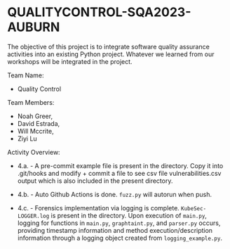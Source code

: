 # QUALITYCONTROL-SQA2023-AUBURN
The objective of this project is to integrate software quality assurance activities into an existing Python project. Whatever we learned from our workshops will be integrated in the project.

Team Name: 
* Quality Control

Team Members:
* Noah Greer,
* David Estrada, 
* Will Mccrite,
* Ziyi Lu

Activity Overview:

* 4.a. - A pre-commit example file is present in the directory. Copy it into .git/hooks and modify + commit a file to see csv file vulnerabilities.csv output which is also included in the present directory. 

* 4.b. - Auto Github Actions is done. `fuzz.py` will autorun when push.

* 4.c. - Forensics implementation via logging is complete. `KubeSec-LOGGER.log` is present in the directory. Upon execution of `main.py`, logging for functions in `main.py`, `graphtaint.py`, and `parser.py` occurs, providing timestamp information and method execution/description information through a logging object created from `logging_example.py`.
